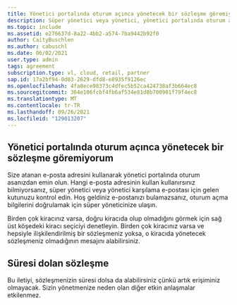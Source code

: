 ```yaml
---
title: Yönetici portalında oturum açınca yönetecek bir sözleşme göremiyorum
description: Süper yönetici veya yönetici, yönetici portalında oturum açın ancak sözleşmeyi görmüyor
ms.topic: include
ms.assetid: e276637d-8a22-4bb2-a574-7ba9442b92f0
author: CaityBuschlen
ms.author: cabuschl
ms.date: 06/02/2021
user.type: admin
tags: agreement
subscription.type: vl, cloud, retail, partner
sap.id: 17a2bf94-0d03-2629-dfd8-e8935f9126ec
ms.openlocfilehash: 4fa8ece98373c4dfec5b52ca424738af3b664ec8
ms.sourcegitcommit: 364e106fcbf4fb6af534e81d8b700901f79f4ec8
ms.translationtype: MT
ms.contentlocale: tr-TR
ms.lasthandoff: 09/26/2021
ms.locfileid: "129013207"
---
```

## <a name="when-i-sign-into-the-admin-portal-i-dont-see-any-agreements-to-manage"></a>Yönetici portalında oturum açınca yönetecek bir sözleşme göremiyorum

Size atanan e-posta adresini kullanarak yönetici portalında oturum asanızdan emin olun. Hangi e-posta adresinin kullan kullanırsınız bilmiyorsanız, süper yönetici veya yönetici karşılama e-postası için gelen kutunuzu kontrol edin. Hoş geldiniz e-postanızı bulamazsanız, oturum açma bilgilerini doğrulamak için süper yöneticinize ulaşın.

Birden çok kiracınız varsa, doğru kiracıda olup olmadığını görmek için sağ üst köşedeki kiracı seçiciyi denetleyin. Birden çok kiracınız varsa ve hepsiyle ilişkilendirilmiş bir sözleşmeniz yoksa, o kiracıda yönetecek sözleşmeniz olmadığının mesajını alabilirsiniz.  

## <a name="expired-agreement"></a>Süresi dolan sözleşme

Bu iletiyi, sözleşmenizin süresi dolsa da alabilirsiniz çünkü artık erişiminiz olmayacak. Sizin yönetmenize neden olan diğer etkin anlaşmalar etkilenmez.
